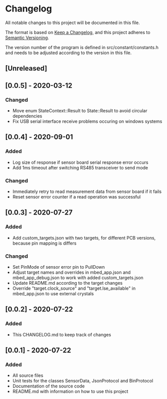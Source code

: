 # Changelog
All notable changes to this project will be documented in this file.

The format is based on [Keep a Changelog](https://keepachangelog.com/en/1.0.0/),
and this project adheres to [Semantic Versioning](https://semver.org/spec/v2.0.0.html).

The version number of the program is defined in src/constant/constants.h and needs to be adjusted
 according to the version in this file.

## [Unreleased]


## [0.0.5] - 2020-03-12
### Changed
- Move enum StateContext::Result to State::Result to avoid circular dependencies
- Fix USB serial interface receive problems occuring on windows systems

## [0.0.4] - 2020-09-01
### Added
- Log size of response if sensor board serial response error occurs
- Add 1ms timeout after switching RS485 transceiver to send mode

### Changed
- Immediately retry to read measurement data from sensor board if it fails
- Reset sensor error counter if a read operation was successful

## [0.0.3] - 2020-07-27
### Added
- Add custom_targets.json with two targets, for different PCB versions, because pin mapping is differs

### Changed
- Set PinMode of sensor error pin to PullDown
- Adjust target names and overrides in mbed_app.json and mbed_app_debug.json to work with added custom_targets.json
- Update README.md according to the target changes
- Override "target.clock_source" and "target.lse_available" in mbed_app.json to use external crystals

## [0.0.2] - 2020-07-22
### Added
- This CHANGELOG.md to keep track of changes

## [0.0.1] - 2020-07-22
### Added
- All source files
- Unit tests for the classes SensorData, JsonProtocol and BinProtocol
- Documentation of the source code
- README.md with information on how to use this project
